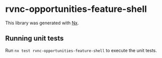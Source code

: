 # rvnc-opportunities-feature-shell

This library was generated with [Nx](https://nx.dev).

## Running unit tests

Run `nx test rvnc-opportunities-feature-shell` to execute the unit tests.
